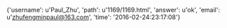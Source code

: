 {'username': u'Paul_Zhu', 'path': u'1169/1169.html', 'answer': u'ok', 'email': u'zhufengminpaul@163.com', 'time': '2016-02-24:23:17:08'}